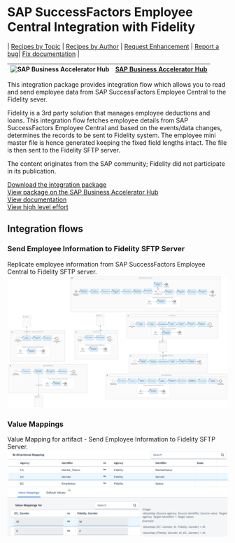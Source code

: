 # SAP SuccessFactors Employee Central Integration with Fidelity 

\| [Recipes by Topic](../../readme.md ) \| [Recipes by Author](../../author.md ) \| [Request Enhancement](https://github.com/SAP-samples/cloud-integration-flow/issues/new?assignees=&labels=Recipe%20Fix,enhancement&template=recipe-request.md&title=Improve%20SAP%20SuccessFactors%20Employee%20Central%20Integration%20with%20Fidelity) \| [Report a bug](https://github.com/SAP-samples/cloud-integration-flow/issues/new?assignees=&labels=Recipe%20Fix,bug&template=bug_report.md&title=Issue%20with%20SAP%20SuccessFactors%20Employee%20Central%20Integration%20with%20Fidelity)\| [Fix documentation](https://github.com/SAP-samples/cloud-integration-flow/issues/new?assignees=&labels=Recipe%20Fix,documentation&template=bug_report.md&title=Docu%20fix%20SAP%20SuccessFactors%20Employee%20Central%20Integration%20with%20Fidelity) \| 

 ![SAP Business Accelerator Hub](https://github.com/SAPAPIBusinessHub.png?size=50 ) | [SAP Business Accelerator Hub](https://api.sap.com/allcommunity) | 
 ----|----| 

This integration package provides integration flow which allows you to read and send employee data from SAP SuccessFactors Employee Central to the Fidelity sever.


<p>Fidelity is a 3rd party solution that manages employee deductions and loans. This integration flow fetches employee details from SAP SuccessFactors Employee Central and based on the events/data changes, determines the records to be sent to Fidelity system. The employee mini master file is hence generated keeping the fixed field lengths intact. The file is then sent to the Fidelity SFTP server.

The content originates from the SAP community; Fidelity did not participate in its publication.
</p>

[Download the integration package](SAPSuccessFactorsEmployeeCentralIntegrationwithFidelity.zip)\
[View package on the SAP Business Accelerator Hub](https://api.sap.com/package/SAPSuccessFactorsEmployeeCentralIntegrationwithFidelity)\
[View documentation](Configuration%20Guide%20-%20Send%20Employee%20Information%20to%20Fidelity%20SFTP%20Server.pdf)\
[View high level effort](effort.md)
## Integration flows
### Send Employee Information to Fidelity SFTP Server 
Replicate employee information from SAP SuccessFactors Employee Central to Fidelity SFTP server. \
 ![input-image](Send_Employee_Information_to_Fidelity_SFTP_Server.png)
### Value Mappings
Value Mapping for artifact - Send Employee Information to Fidelity SFTP Server.\
![input-image](ValueMapping_SFEC_To_Fidelity1.png)
![input-image](ValueMapping_SFEC_To_Fidelity2.png)


